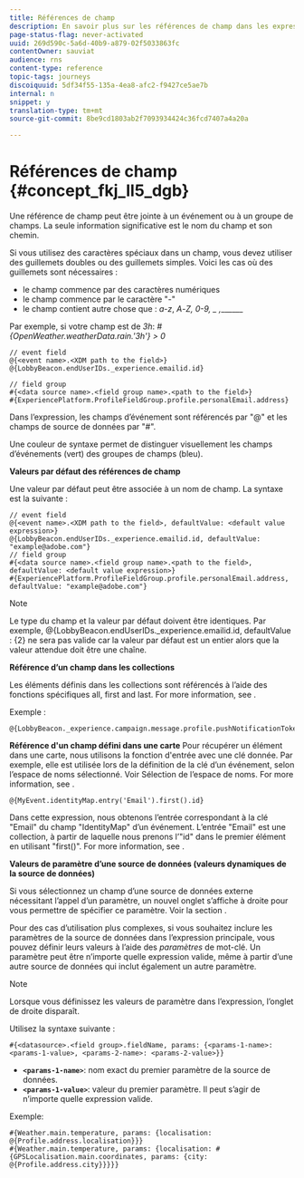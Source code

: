 ```yaml
---
title: Références de champ
description: En savoir plus sur les références de champ dans les expressions avancées
page-status-flag: never-activated
uuid: 269d590c-5a6d-40b9-a879-02f5033863fc
contentOwner: sauviat
audience: rns
content-type: reference
topic-tags: journeys
discoiquuid: 5df34f55-135a-4ea8-afc2-f9427ce5ae7b
internal: n
snippet: y
translation-type: tm+mt
source-git-commit: 8be9cd1803ab2f7093934424c36fcd7407a4a20a

---
```




# Références de champ {#concept_fkj_ll5_dgb}

Une référence de champ peut être jointe à un événement ou à un groupe de champs. La seule information significative est le nom du champ et son chemin.

Si vous utilisez des caractères spéciaux dans un champ, vous devez utiliser des guillemets doubles ou des guillemets simples. Voici les cas où des guillemets sont nécessaires :

* le champ commence par des caractères numériques
* le champ commence par le caractère &quot;-&quot;
* le champ contient autre chose que : _a_-_z_, _A_-_Z, 0-9, _ ,_______

Par exemple, si votre champ est de _3h_: _#{OpenWeather.weatherData.rain.&#39;3h&#39;} > 0_

```
// event field
@{<event name>.<XDM path to the field>}
@{LobbyBeacon.endUserIDs._experience.emailid.id}

// field group
#{<data source name>.<field group name>.<path to the field>}
#{ExperiencePlatform.ProfileFieldGroup.profile.personalEmail.address}
```

Dans l’expression, les champs d’événement sont référencés par &quot;@&quot; et les champs de source de données par &quot;#&quot;.

Une couleur de syntaxe permet de distinguer visuellement les champs d’événements (vert) des groupes de champs (bleu).

**Valeurs par défaut des références de champ**

Une valeur par défaut peut être associée à un nom de champ. La syntaxe est la suivante :


```
// event field
@{<event name>.<XDM path to the field>, defaultValue: <default value expression>}
@{LobbyBeacon.endUserIDs._experience.emailid.id, defaultValue: "example@adobe.com"}
// field group
#{<data source name>.<field group name>.<path to the field>, defaultValue: <default value expression>}
#{ExperiencePlatform.ProfileFieldGroup.profile.personalEmail.address, defaultValue: "example@adobe.com"}
```

>[!NOTE]
>
>Le type du champ et la valeur par défaut doivent être identiques. Par exemple, @{LobbyBeacon.endUserIDs._experience.emailid.id, defaultValue : {2} ne sera pas valide car la valeur par défaut est un entier alors que la valeur attendue doit être une chaîne.

**Référence d’un champ dans les collections**

Les éléments définis dans les collections sont référencés à l’aide des fonctions spécifiques all, first and last. For more information, see [](../expression/collection-management-functions.md).

Exemple :

```
@{LobbyBeacon._experience.campaign.message.profile.pushNotificationTokens.all()
```

**Référence d&#39;un champ défini dans une carte** Pour récupérer un élément dans une carte, nous utilisons la fonction d&#39;entrée avec une clé donnée. Par exemple, elle est utilisée lors de la définition de la clé d’un événement, selon l’espace de noms sélectionné. Voir Sélection de l’espace de noms. For more information, see [](../event/selecting-the-namespace.md).

```
@{MyEvent.identityMap.entry('Email').first().id}
```

Dans cette expression, nous obtenons l’entrée correspondant à la clé &quot;Email&quot; du champ &quot;IdentityMap&quot; d’un événement. L’entrée &quot;Email&quot; est une collection, à partir de laquelle nous prenons l’&quot;id&quot; dans le premier élément en utilisant &quot;first()&quot;. For more information, see [](../expression/collection-management-functions.md).

**Valeurs de paramètre d’une source de données (valeurs dynamiques de la source de données)**

Si vous sélectionnez un champ d’une source de données externe nécessitant l’appel d’un paramètre, un nouvel onglet s’affiche à droite pour vous permettre de spécifier ce paramètre. Voir la section [](../expression/expressionadvanced.md).

Pour des cas d’utilisation plus complexes, si vous souhaitez inclure les paramètres de la source de données dans l’expression principale, vous pouvez définir leurs valeurs à l’aide des _paramètres_ de mot-clé. Un paramètre peut être n’importe quelle expression valide, même à partir d’une autre source de données qui inclut également un autre paramètre.

>[!NOTE]
>
>Lorsque vous définissez les valeurs de paramètre dans l’expression, l’onglet de droite disparaît.

Utilisez la syntaxe suivante :

```
#{<datasource>.<field group>.fieldName, params: {<params-1-name>: <params-1-value>, <params-2-name>: <params-2-value>}}
```

* **`<params-1-name>`**: nom exact du premier paramètre de la source de données.
* **`<params-1-value>`**: valeur du premier paramètre. Il peut s’agir de n’importe quelle expression valide.

Exemple:

```
#{Weather.main.temperature, params: {localisation: @{Profile.address.localisation}}}
#{Weather.main.temperature, params: {localisation: #{GPSLocalisation.main.coordinates, params: {city: @{Profile.address.city}}}}}
```
